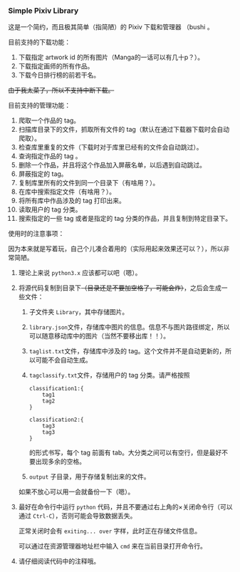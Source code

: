 ### Simple Pixiv Library

这是一个简约，而且极其简单（指简陋）的 Pixiv 下载和管理器 （bushi 。

目前支持的下载功能：

1. 下载指定 artwork id 的所有图片（Manga的一话可以有几十p？）。
2. 下载指定画师的所有作品。
3. 下载今日排行榜的前若干名。

~~由于我太菜了，所以不支持中断下载。~~

目前支持的管理功能：

1. 爬取一个作品的 tag。
2. 扫描库目录下的文件，抓取所有文件的 tag（默认在通过下载器下载时会自动爬取）。
3. 检查库里重复的文件（下载时对于库里已经有的文件会自动跳过）。
4. 查询指定作品的 tag 。
5. 删除一个作品，并且将这个作品加入屏蔽名单，以后遇到自动跳过。
6. 屏蔽指定的 tag。
7. 复制库里所有的文件到同一个目录下（有啥用？）。
8. 在库中搜索指定文件（有啥用？）。
9. 将所有库中作品涉及的 tag 打印出来。
10. 读取用户的 tag 分类。
11. 搜索指定的一些 tag 或者是指定的 tag 分类的作品，并且复制到特定目录下。

使用时的注意事项：

因为本来就是写着玩，自己个儿凑合着用的（实际用起来效果还可以？），所以非常简陋。

1. 理论上来说 `python3.x` 应该都可以吧（嗯）。

1. 将源代码复制到目录下~~（目录还是不要加空格了，可能会炸）~~，之后会生成一些文件：

    1. 子文件夹 `Library`，其中存储图片。

    2. `library.json`文件，存储库中图片的信息。信息不与图片路径绑定，所以可以随意移动库中的图片（当然不要移出库！！）。

    3. `taglist.txt`文件，存储库中涉及的 tag。这个文件并不是自动更新的，所以可能不会自动生成。

    4. `tagclassify.txt`文件，存储用户的 tag 分类。请严格按照

        ```plain
        classification1:{
        	tag1
        	tag2
        }
        
        classification2:{
        	tag3
        	tag3
        }
        ```

        的形式书写，每个 tag 前面有 tab。大分类之间可以有空行，但是最好不要出现多余的空格。

    5. `output` 子目录，用于存储复制出来的文件。

    如果不放心可以用一会就备份一下（嗯）。

2. 最好在命令行中运行 `python` 代码，并且不要通过右上角的×关闭命令行（可以通过 `Ctrl-C`），否则可能会导致数据丢失。

    正常关闭时会有 `exiting... over` 字样，此时正在存储文件信息。

    可以通过在资源管理器地址栏中输入 `cmd` 来在当前目录打开命令行。

3. 请仔细阅读代码中的注释哦。















